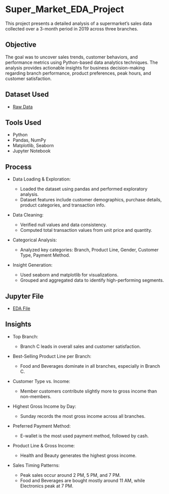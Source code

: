 # Super_Market_EDA_Project
This project presents a detailed analysis of a supermarket’s sales data collected over a 3-month period in 2019 across three branches.

## Objective
The goal was to uncover sales trends, customer behaviors, and performance metrics using Python-based data analytics techniques. The analysis provides actionable insights for business decision-making regarding branch performance, product preferences, peak hours, and customer satisfaction.

## Dataset Used
- <a href="https://github.com/yug0537/Super_Market_EDA_Project/commit/8c3164beef54cbb3a2848065b07a2881fa52735d">Raw Data</a>

## Tools Used
- Python
- Pandas, NumPy
- Matplotlib, Seaborn
- Jupyter Notebook

## Process
- Data Loading & Exploration:
  - Loaded the dataset using pandas and performed exploratory analysis.
  - Dataset features include customer demographics, purchase details, product categories, and transaction info.
    
- Data Cleaning:
  - Verified null values and data consistency.
  - Computed total transaction values from unit price and quantity.
    
- Categorical Analysis:
  - Analyzed key categories: Branch, Product Line, Gender, Customer Type, Payment Method.
    
- Insight Generation:
  - Used seaborn and matplotlib for visualizations.
  - Grouped and aggregated data to identify high-performing segments.
 
## Jupyter File
- <a href="https://github.com/yug0537/Super_Market_EDA_Project/commit/72029c37ab0a09436d77fae67bb0cb7b82ca871e">EDA File<a/>

 
## Insights
- Top Branch:
  - Branch C leads in overall sales and customer satisfaction.
    
- Best-Selling Product Line per Branch:
  - Food and Beverages dominate in all branches, especially in Branch C.
    
- Customer Type vs. Income:
  - Member customers contribute slightly more to gross income than non-members.
    
- Highest Gross Income by Day:
  - Sunday records the most gross income across all branches.
    
- Preferred Payment Method:
  - E-wallet is the most used payment method, followed by cash.
    
- Product Line & Gross Income:
  - Health and Beauty generates the highest gross income.
    
- Sales Timing Patterns:
  - Peak sales occur around 2 PM, 5 PM, and 7 PM.
  - Food and Beverages are bought mostly around 11 AM, while Electronics peak at 7 PM.

